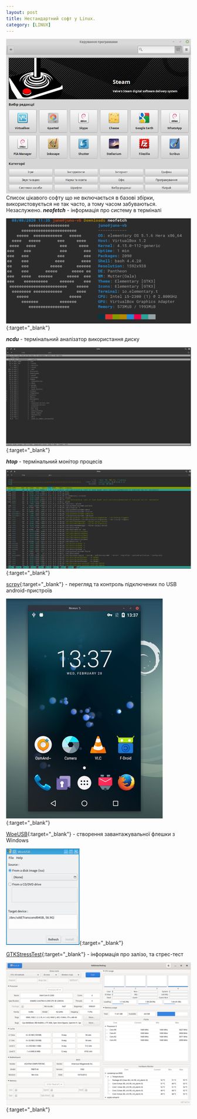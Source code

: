 ```yaml
---
layout: post
title: Нестандартний софт у Linux.
category: [LINUX]
---
```

![software logo](/assets/media/software.png?style=head)  
Список цікавого софту що не включається в базові збірки, використовується не так часто, а тому часом забуваються. Незаслужено.<!--more-->
***neofetch*** - інформація про систему в терміналі


[![neofetch](/assets/media/neofetch.png?style=blog "neofetch")](/assets/media/neofetch.png "neofetch"){:target="_blank"}

***ncdu*** - термінальний аналізатор використання диску

[![ncdu](/assets/media/ncdu.png?style=blog "ncdu")](/assets/media/ncdu.png "ncdu"){:target="_blank"}

***htop*** - термінальний монітор процесів

[![htop](/assets/media/htop.png?style=blog "htop")](/assets/media/htop.png "htop"){:target="_blank"}

[scrpy](https://github.com/Genymobile/scrcpy "scrpy"){:target="_blank"} - перегляд та контроль підключених по USB android-пристроїв

[![scrpy](/assets/media/scrpy.jpg?style=blog "scrpy")](/assets/media/scrpy.jpg "scrpy"){:target="_blank"}

[WoeUSB](https://github.com/slacka/WoeUSB "WoeUSB"){:target="_blank"} - створення завантажувальної флешки з Windows

[![WoeUSB](/assets/media/WoeUSB.png?style=blog "WoeUSB")](/assets/media/WoeUSB.png "WoeUSB"){:target="_blank"}

[GTKStressTest](https://flathub.org/apps/details/com.leinardi.gst "GTKStressTest"){:target="_blank"} - інформація про залізо, та стрес-тест

[![GTKStressTest](/assets/media/StressTest.png?style=blog "GTKStressTest")](/assets/media/StressTest.png "GTKStressTest"){:target="_blank"}
